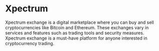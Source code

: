 # Xpectrum
Xpectrum exchange is a digital marketplace where you can buy and sell cryptocurrencies like Bitcoin and Ethereum. These exchanges vary in services and features such as trading tools and security measures. Xpectrum exchange is a must-have platform for anyone interested in cryptocurrency trading.
